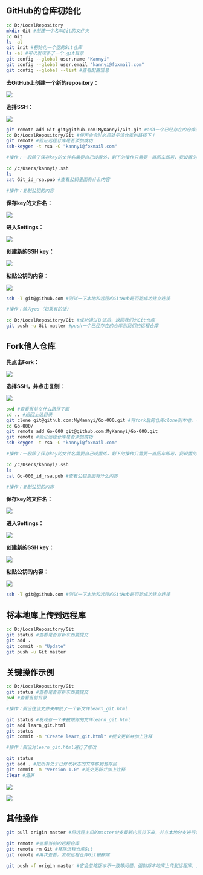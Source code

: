 ## GitHub的仓库初始化

```bash
cd D:/LocalRepository
mkdir Git #创建一个名叫Git的文件夹
cd Git
ls -al
git init #初始化一个空的Git仓库
ls -al #可以发现多了一个.git目录
git config --global user.name "Kannyi"
git config --global user.email "kannyi@foxmail.com"
git config --global --list #查看配置信息
```

**去GitHub上创建一个新的repository：**

![](Images/3.png)

**选择SSH：**

![](Images/4.png)

```bash
git remote add Git git@github.com:MyKannyi/Git.git #add一个已经存在的仓库到我们的远程仓库，Git是远程仓库的一个代号，不一定要使用Git这个单词
cd D:/LocalRepository/Git #使用命令时必须处于该仓库的路径下！
git remote #验证远程仓库是否添加成功
ssh-keygen -t rsa -C "kannyi@foxmail.com"

#操作：一般除了保存key的文件名需要自己设置外，剩下的操作只需要一直回车即可，我设置的文件名见下图

cd /c/Users/kannyi/.ssh
ls
cat Git_id_rsa.pub #查看公钥里面有什么内容

#操作：复制公钥的内容
```

**保存key的文件名：**

![](Images/5.png)

**进入Settings：**

![](Images/6.png)

**创建新的SSH key：**

![](Images/7.png)

**粘贴公钥的内容：**

![](Images/8.png)

```bash
ssh -T git@github.com #测试一下本地和远程的GitHub是否能成功建立连接

#操作：输入yes（如果有的话）

cd D:/LocalRepository/Git #成功通过认证后，返回我们的Git仓库
git push -u Git master #push一个已经存在的仓库到我们的远程仓库
```



## Fork他人仓库

**先点击Fork：**

![](Images/10.png)

**选择SSH，并点击复制：**

![](Images/9.png)

```bash
pwd #查看当前在什么路径下面
cd .. #返回上级目录
git clone git@github.com:MyKannyi/Go-000.git #将fork后的仓库clone到本地，千万不要在一个已存在的Git仓库中使用git clone命令！
cd Go-000/
git remote add Go-000 git@github.com:MyKannyi/Go-000.git
git remote #验证远程仓库是否添加成功
ssh-keygen -t rsa -C "kannyi@foxmail.com"

#操作：一般除了保存key的文件名需要自己设置外，剩下的操作只需要一直回车即可，我设置的文件名见下图

cd /c/Users/kannyi/.ssh
ls
cat Go-000_id_rsa.pub #查看公钥里面有什么内容

#操作：复制公钥的内容
```

**保存key的文件名：**

![](Images/11.png)

**进入Settings：**

![](Images/6.png)

**创建新的SSH key：**

![](Images/7.png)

**粘贴公钥的内容：**

![](Images/12.png)

```bash
ssh -T git@github.com #测试一下本地和远程的GitHub是否能成功建立连接
```



## 将本地库上传到远程库

```bash
cd D:/LocalRepository/Git
git status #查看是否有新东西要提交
git add .
git commit -m "Update"
git push -u Git master
```



## 关键操作示例

```bash
cd D:/LocalRepository/Git
git status #查看是否有新东西要提交
pwd #查看当前目录

#操作：假设往该文件夹中放了一个新文件learn_git.html

git status #发现有一个未被跟踪的文件learn_git.html
git add learn_git.html
git status
git commit -m "Create learn_git.html" #提交更新并加上注释

#操作：假设对learn_git.html进行了修改

git status
git add . #把所有处于已修改状态的文件移到暂存区
git commit -m "Version 1.0" #提交更新并加上注释
clear #清屏
```

![](Images/1.png)

![](Images/2.png)



## 其他操作

```bash
git pull origin master #将远程主机的master分支最新内容拉下来，并与本地分支进行合并
```

```bash
git remote #查看当前的远程仓库
git remote rm Git #移除远程仓库Git
git remote #再次查看，发现远程仓库Git被移除
```

```bash
git push -f origin master #它会忽略版本不一致等问题，强制将本地库上传到远程库，远程库将会被本地库覆盖，慎用！
```
